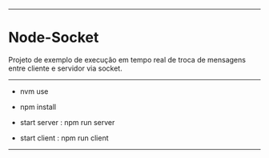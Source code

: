 ----------------------------------------------------------------------------------------------------------
# Node-Socket

Projeto de exemplo de execução em tempo real de troca de mensagens entre cliente e servidor via socket.

----------------------------------------------------------------------------------------------------------
- nvm use
- npm install

- start server : npm run server
- start client : npm run client
----------------------------------------------------------------------------------------------------------
